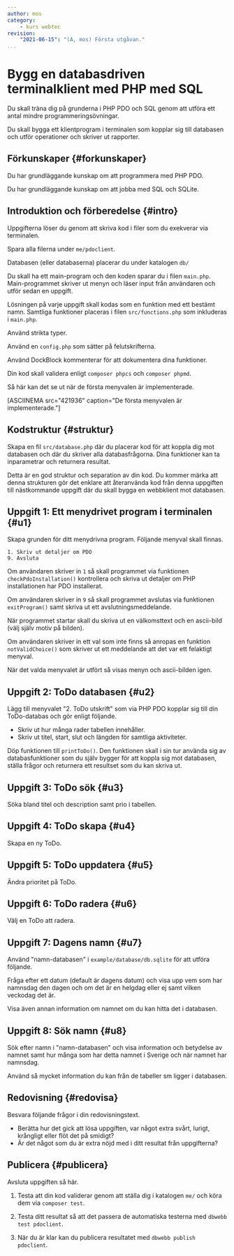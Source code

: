 ```yaml
---
author: mos
category:
    - kurs webtec
revision:
    "2021-06-15": "(A, mos) Första utgåvan."
...
```

Bygg en databasdriven terminalklient med PHP med SQL
===================================

Du skall träna dig på grunderna i PHP PDO och SQL genom att utföra ett antal mindre programmeringsövningar.

Du skall bygga ett klientprogram i terminalen som kopplar sig till databasen och utför operationer och skriver ut rapporter.

<!--more-->



Förkunskaper {#forkunskaper}
-----------------------

Du har grundläggande kunskap om att programmera med PHP PDO.

Du har grundläggande kunskap om att jobba med SQL och SQLite.



<!--
Genomgång {#genom}
------------------------

Här är en video som "pratar" dig igenom uppgiftens upplägg och visar hur du kommer igång.

[YOUTUBE src="gKzwQTG9eCI" width=700 caption="Kurs mvc kmom03 tisdagsgenomgång, del 3/3 uppgiften (Zoom med Mikael)."]
-->



Introduktion och förberedelse {#intro}
-----------------------

Uppgifterna löser du genom att skriva kod i filer som du exekverar via terminalen.

Spara alla filerna under `me/pdoclient`.

Databasen (eller databaserna) placerar du under katalogen `db/`

Du skall ha ett main-program och den koden sparar du i filen `main.php`. Main-programmet skriver ut menyn och läser input från användaren och utför sedan en uppgift.

Lösningen på varje uppgift skall kodas som en funktion med ett bestämt namn. Samtliga funktioner placeras i filen `src/functions.php` som inkluderas i `main.php`.

Använd strikta typer.

Använd en `config.php` som sätter på felutskrifterna.

Använd DockBlock kommenterar för att dokumentera dina funktioner.

Din kod skall validera enligt `composer phpcs` och `composer phpmd`.

Så här kan det se ut när de första menyvalen är implementerade.

[ASCIINEMA src="421936" caption="De första menyvalen är implementerade."]



Kodstruktur {#struktur}
-----------------------

Skapa en fil `src/database.php` där du placerar kod för att koppla dig mot databasen och där du skriver alla databasfrågorna. Dina funktioner kan ta inparametrar och returnera resultat.

Detta är en god struktur och separation av din kod. Du kommer märka att denna strukturen gör det enklare att återanvända kod från denna uppgiften till nästkommande uppgift där du skall bygga en webbklient mot databasen.



Uppgift 1: Ett menydrivet program i terminalen {#u1}
-----------------------

Skapa grunden för ditt menydrivna program. Följande menyval skall finnas.

```
1. Skriv ut detaljer om PDO
9. Avsluta
```

Om användaren skriver in `1` så skall programmet via funktionen `checkPdoInstallation()` kontrollera och skriva ut detaljer om PHP installationen har PDO installerat.

Om användaren skriver in `9` så skall programmet avslutas via funktionen `exitProgram()` samt skriva ut ett avslutningsmeddelande.

När programmet startar skall du skriva ut en välkomsttext och en ascii-bild (välj själv motiv på bilden).

Om användaren skriver in ett val som inte finns så anropas en funktion `notValidChoice()` som skriver ut ett meddelande att det var ett felaktigt menyval.

När det valda menyvalet är utfört så visas menyn och ascii-bilden igen.



Uppgift 2: ToDo databasen {#u2}
-----------------------

Lägg till menyvalet "2. ToDo utskrift" som via PHP PDO kopplar sig till din ToDo-databas och gör enligt följande.

* Skriv ut hur många rader tabellen innehåller.
* Skriv ut titel, start, slut och längden för samtliga aktiviteter.

Döp funktionen till `printToDo()`. Den funktionen skall i sin tur använda sig av databasfunktioner som du själv bygger för att koppla sig mot databasen, ställa frågor och returnera ett resultset som du kan skriva ut.



Uppgift 3: ToDo sök {#u3}
-----------------------

Söka bland titel och description samt prio i tabellen.



Uppgift 4: ToDo skapa {#u4}
-----------------------

Skapa en ny ToDo.



Uppgift 5: ToDo uppdatera {#u5}
-----------------------

Ändra prioritet på ToDo.



Uppgift 6: ToDo radera {#u6}
-----------------------

Välj en ToDo att radera.



Uppgift 7: Dagens namn {#u7}
-----------------------

Använd "namn-databasen" i `example/database/db.sqlite` för att utföra följande.

Fråga efter ett datum (default är dagens datum) och visa upp vem som har namnsdag den dagen och om det är en helgdag eller ej samt vilken veckodag det är.

Visa även annan information om namnet om du kan hitta det i databasen.



Uppgift 8: Sök namn {#u8}
-----------------------

Sök efter namn i "namn-databasen" och visa information och betydelse av namnet samt hur många som har detta namnet i Sverige och när namnet har namnsdag.

Använd så mycket information du kan från de tabeller sm ligger i databasen.



Redovisning {#redovisa}
-----------------------

Besvara följande frågor i din redovisningstext.

* Berätta hur det gick att lösa uppgiften, var något extra svårt, lurigt, krångligt eller flöt det på smidigt?
* Är det något som du är extra nöjd med i ditt resultat från uppgifterna?



Publicera {#publicera}
-----------------------

Avsluta uppgiften så här.

1. Testa att din kod validerar genom att ställa dig i katalogen `me/` och köra dem via `composer test`.

1. Testa ditt resultat så att det passera de automatiska testerna med `dbwebb test pdoclient`.

1. När du är klar kan du publicera resultatet med `dbwebb publish pdoclient`.
